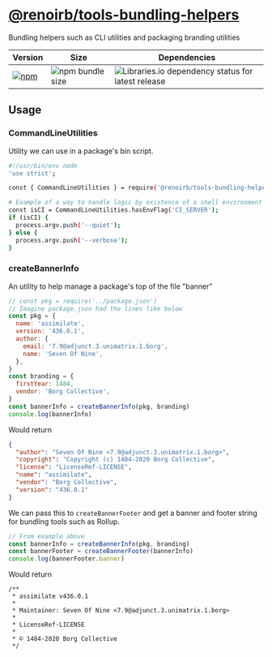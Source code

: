 # [@renoirb/tools-bundling-helpers][repo-url]

[repo-url]: https://github.com/renoirb/experiments-201908-rush-typescript-just-bili-monorepo/tree/v1.x-dev/tools/bundling-helpers

Bundling helpers such as CLI utilities and packaging branding utilities

| Version                                                                                                                                                                                          | Size                                                                                                              | Dependencies                                                                                                                                                                             |
| ------------------------------------------------------------------------------------------------------------------------------------------------------------------------------------------------ | ----------------------------------------------------------------------------------------------------------------- | ---------------------------------------------------------------------------------------------------------------------------------------------------------------------------------------- |
| [![npm](https://img.shields.io/npm/v/%40renoirb%2Ftools-bundling-helpers?style=flat-square&logo=appveyor&label=npm&logo=npm)](https://www.npmjs.com/package/%40renoirb%2Ftools-bundling-helpers) | ![npm bundle size](https://img.shields.io/bundlephobia/min/%40renoirb%2Ftools-bundling-helpers?style=flat-square) | ![Libraries.io dependency status for latest release](https://img.shields.io/librariesio/release/npm/%40renoirb%2Ftools-bundling-helpers?style=flat-square&logo=appveyor&logo=dependabot) |

## Usage

### CommandLineUtilities

Utility we can use in a package's bin script.

```bash
#!/usr/bin/env node
'use strict';

const { CommandLineUtilities } = require('@renoirb/tools-bundling-helpers');

# Example of a way to handle logic by existence of a shell environment variable
const isCI = CommandLineUtilities.hasEnvFlag('CI_SERVER');
if (isCI) {
  process.argv.push('--quiet');
} else {
  process.argv.push('--verbose');
}
```

### createBannerInfo

An utility to help manage a package's top of the file "banner"

```js
// const pkg = require('../package.json')
// Imagine package.json had the lines like below
const pkg = {
  name: 'assimilate',
  version: '436.0.1',
  author: {
    email: '7.9@adjunct.3.unimatrix.1.borg',
    name: 'Seven Of Nine',
  },
}
const branding = {
  firstYear: 1484,
  vendor: 'Borg Collective',
}
const bannerInfo = createBannerInfo(pkg, branding)
console.log(bannerInfo)
```

Would return

```json
{
  "author": "Seven Of Nine <7.9@adjunct.3.unimatrix.1.borg>",
  "copyright": "Copyright (c) 1484-2020 Borg Collective",
  "license": "LicenseRef-LICENSE",
  "name": "assimilate",
  "vendor": "Borg Collective",
  "version": "436.0.1"
}
```

We can pass this to `createBannerFooter` and get a banner and footer string for bundling tools such as Rollup.

```js
// From example above
const bannerInfo = createBannerInfo(pkg, branding)
const bannerFooter = createBannerFooter(bannerInfo)
console.log(bannerFooter.banner)
```

Would return

```
/**
 * assimilate v436.0.1
 *
 * Maintainer: Seven Of Nine <7.9@adjunct.3.unimatrix.1.borg>
 *
 * LicenseRef-LICENSE
 *
 * © 1484-2020 Borg Collective
 */
```
